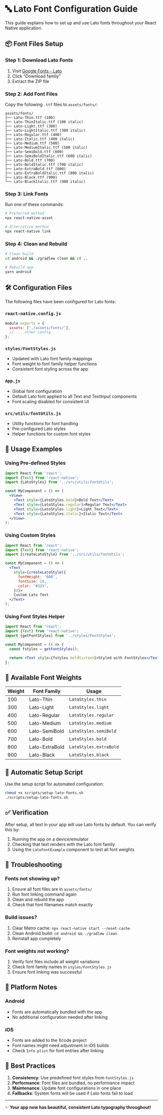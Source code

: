 # 🔤 Lato Font Configuration Guide

This guide explains how to set up and use Lato fonts throughout your React Native application.

## 📦 Font Files Setup

### Step 1: Download Lato Fonts

1. Visit [Google Fonts - Lato](https://fonts.google.com/specimen/Lato)
2. Click "Download family"
3. Extract the ZIP file

### Step 2: Add Font Files

Copy the following `.ttf` files to `assets/fonts/`:

```
assets/fonts/
├── Lato-Thin.ttf (100)
├── Lato-ThinItalic.ttf (100 italic)
├── Lato-Light.ttf (300)
├── Lato-LightItalic.ttf (300 italic)
├── Lato-Regular.ttf (400)
├── Lato-Italic.ttf (400 italic)
├── Lato-Medium.ttf (500)
├── Lato-MediumItalic.ttf (500 italic)
├── Lato-SemiBold.ttf (600)
├── Lato-SemiBoldItalic.ttf (600 italic)
├── Lato-Bold.ttf (700)
├── Lato-BoldItalic.ttf (700 italic)
├── Lato-ExtraBold.ttf (800)
├── Lato-ExtraBoldItalic.ttf (800 italic)
├── Lato-Black.ttf (900)
└── Lato-BlackItalic.ttf (900 italic)
```

### Step 3: Link Fonts

Run one of these commands:

```bash
# Preferred method
npx react-native-asset

# Alternative method
npx react-native link
```

### Step 4: Clean and Rebuild

```bash
# Clean build
cd android && ./gradlew clean && cd ..

# Rebuild app
yarn android
```

## 🛠️ Configuration Files

The following files have been configured for Lato fonts:

### `react-native.config.js`

```javascript
module.exports = {
  assets: ['./assets/fonts/'],
  // ... other config
};
```

### `styles/FontStyles.js`

- Updated with Lato font family mappings
- Font weight to font family helper functions
- Consistent font styling across the app

### `App.js`

- Global font configuration
- Default Lato font applied to all Text and TextInput components
- Font scaling disabled for consistent UI

### `src/utils/fontUtils.js`

- Utility functions for font handling
- Pre-configured Lato styles
- Helper functions for custom font styles

## 📝 Usage Examples

### Using Pre-defined Styles

```jsx
import React from 'react';
import {Text} from 'react-native';
import {LatoStyles} from '../src/utils/fontUtils';

const MyComponent = () => (
  <View>
    <Text style={LatoStyles.bold}>Bold Text</Text>
    <Text style={LatoStyles.regular}>Regular Text</Text>
    <Text style={LatoStyles.light}>Light Text</Text>
    <Text style={LatoStyles.italic}>Italic Text</Text>
  </View>
);
```

### Using Custom Styles

```jsx
import React from 'react';
import {Text} from 'react-native';
import {createLatoStyle} from '../src/utils/fontUtils';

const MyComponent = () => (
  <Text
    style={createLatoStyle({
      fontWeight: '600',
      fontSize: 18,
      color: '#333',
    })}>
    Custom Lato Text
  </Text>
);
```

### Using Font Styles Helper

```jsx
import React from 'react';
import {Text} from 'react-native';
import {getFontStyles} from '../styles/FontStyles';

const MyComponent = () => {
  const fstyles = getFontStyles();

  return <Text style={fstyles.boldSixteen}>Styled with FontStyles</Text>;
};
```

## 🎨 Available Font Weights

| Weight | Font Family    | Usage                  |
| ------ | -------------- | ---------------------- |
| 100    | Lato-Thin      | `LatoStyles.thin`      |
| 300    | Lato-Light     | `LatoStyles.light`     |
| 400    | Lato-Regular   | `LatoStyles.regular`   |
| 500    | Lato-Medium    | `LatoStyles.medium`    |
| 600    | Lato-SemiBold  | `LatoStyles.semiBold`  |
| 700    | Lato-Bold      | `LatoStyles.bold`      |
| 800    | Lato-ExtraBold | `LatoStyles.extraBold` |
| 900    | Lato-Black     | `LatoStyles.black`     |

## 🔧 Automatic Setup Script

Use the setup script for automated configuration:

```bash
chmod +x scripts/setup-lato-fonts.sh
./scripts/setup-lato-fonts.sh
```

## ✅ Verification

After setup, all text in your app will use Lato fonts by default. You can verify this by:

1. Running the app on a device/emulator
2. Checking that text renders with the Lato font family
3. Using the `LatoFontExample` component to test all font weights

## 🐛 Troubleshooting

### Fonts not showing up?

1. Ensure all font files are in `assets/fonts/`
2. Run font linking command again
3. Clean and rebuild the app
4. Check that font filenames match exactly

### Build issues?

1. Clear Metro cache: `npx react-native start --reset-cache`
2. Clean Android build: `cd android && ./gradlew clean`
3. Reinstall app completely

### Font weights not working?

1. Verify font files include all weight variations
2. Check font family names in `styles/FontStyles.js`
3. Ensure font linking was successful

## 📱 Platform Notes

### Android

- Fonts are automatically bundled with the app
- No additional configuration needed after linking

### iOS

- Fonts are added to the Xcode project
- Font names might need adjustment in iOS builds
- Check `Info.plist` for font entries after linking

## 🎯 Best Practices

1. **Consistency**: Use predefined font styles from `FontStyles.js`
2. **Performance**: Font files are bundled, no performance impact
3. **Maintenance**: Update font configurations in one place
4. **Fallbacks**: System fonts will be used if Lato fonts fail to load

---

✨ **Your app now has beautiful, consistent Lato typography throughout!**
